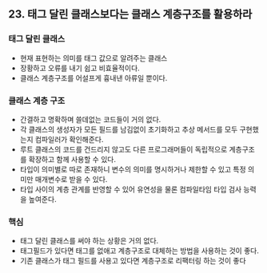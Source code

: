 ## 23. 태그 달린 클래스보다는 클래스 계층구조를 활용하라

### 태그 달린 클래스

- 현재 표현하는 의미를 태그 값으로 알려주는 클래스
- 장황하고 오류를 내기 쉽고 비효율적이다.
- 클래스 계층구조를 어설프게 흉내낸 아류일 뿐이다.



### 클래스 계층 구조

- 간결하고 명확하며 쓸데없는 코드들이 거의 없다.
- 각 클래스의 생성자가 모든 필드를 남김없이 초기화하고 추상 메서드를 모두 구현했는지 컴파일러가 확인해준다.
- 루트 클래스의 코드를 건드리지 않고도 다른 프로그래머들이 독립적으로 계층구조를 확장하고 함께 사용할 수 있다.
- 타입이 의미별로 따로 존재하니 변수의 의미를 명시하거나 제한할 수 있고 특정 의미만 매개변수로 받을 수 있다.
- 타입 사이의 계층 관계를 반영할 수 있어 유연성을 물론 컴파일타임 타입 검사 능력을 높여준다.



### 핵심

- 태그 달린 클래스를 써야 하는 상황은 거의 없다.
- 태그필드가 있다면 태그를 없애고 계층구조로 대체하는 방법을 사용하는 것이 좋다.
- 기존 클래스가 태그 필드를 사용고 있다면 계층구조로 리팩터링 하는 것이 좋다